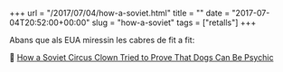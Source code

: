 +++
url = "/2017/07/04/how-a-soviet.html"
title = ""
date = "2017-07-04T20:52:00+00:00"
slug = "how-a-soviet"
tags = ["retalls"]
+++

Abans que als EUA miressin les cabres de fit a fit:

📎 [How a Soviet Circus Clown Tried to Prove That Dogs Can Be Psychic](http://www.atlasobscura.com/articles/dog-telepathy)
